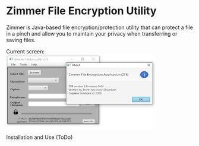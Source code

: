 # Zimmer File Encryption Utility

Zimmer is Java-based file encryption/protection utility that can protect a file in a pinch and allow you to maintain your privacy when transferring or saving files.  

Current screen:
<img align="center" src="https://github.com/becrevex/Zimmer/blob/master/screen.JPG" width="400" height="200" />

Installation and Use (ToDo)


